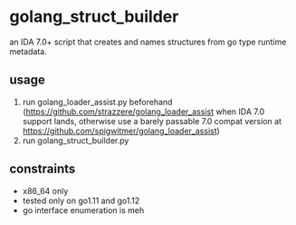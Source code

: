 # golang_struct_builder

an IDA 7.0+ script that creates and names structures from go type
runtime metadata.

## usage

1. run golang_loader_assist.py beforehand
  (https://github.com/strazzere/golang_loader_assist when IDA 7.0
   support lands, otherwise use a barely passable 7.0 compat version
   at https://github.com/spigwitmer/golang_loader_assist)
2. run golang_struct_builder.py


## constraints

* x86_64 only
* tested only on go1.11 and go1.12
* go interface enumeration is meh
